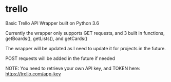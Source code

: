 # trello
Basic Trello API Wrapper built on Python 3.6

Currently the wrapper only supports GET requests, and 3 built in functions, getBoards(), getLists(), and getCards()

The wrapper will be updated as I need to update it for projects in the future.

POST requests will be added in the future if needed

NOTE: You need to retrieve your own API key, and TOKEN here: https://trello.com/app-key



